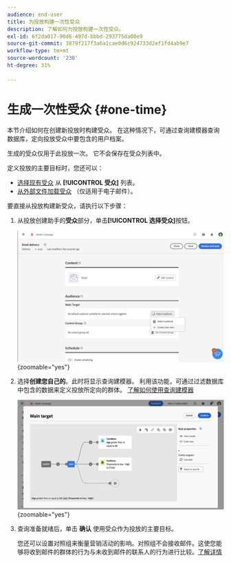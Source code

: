 ```yaml
---
audience: end-user
title: 为投放构建一次性受众
description: 了解如何为投放构建一次性受众。
exl-id: 6f2da017-90d6-497d-bbbd-293775da00e9
source-git-commit: 3879f217f3a6a1cae0d6c924733d2ef1fd4ab9e7
workflow-type: tm+mt
source-wordcount: '230'
ht-degree: 31%

---
```


# 生成一次性受众 {#one-time}

本节介绍如何在创建新投放时构建受众。 在这种情况下，可通过查询建模器查询数据库，定向投放受众中要包含的用户档案。

生成的受众仅用于此投放一次。 它不会保存在受众列表中。

定义投放的主要目标时，您还可以：

* [选择现有受众](add-audience.md) 从 **[!UICONTROL 受众]** 列表。
* [从外部文件加载受众](file-audience.md) （仅适用于电子邮件）。

要直接从投放构建新受众，请执行以下步骤：

1. 从投放创建助手的&#x200B;**受众**&#x200B;部分，单击&#x200B;**[!UICONTROL 选择受众]**&#x200B;按钮。

   ![](assets/segment-builder0.png){zoomable=&quot;yes&quot;}

1. 选择&#x200B;**创建您自己的**。此时将显示查询建模器。 利用该功能，可通过过滤数据库中包含的数据来定义投放所定向的群体。 [了解如何使用查询建模器](../query/query-modeler-overview.md)

   ![](assets/query-modeler.png){zoomable=&quot;yes&quot;}

1. 查询准备就绪后，单击 **确认** 使用受众作为投放的主要目标。

   您还可以设置对照组来衡量营销活动的影响。对照组不会接收邮件。这使您能够将收到邮件的群体的行为与未收到邮件的联系人的行为进行比较。[了解详情](control-group.md)
